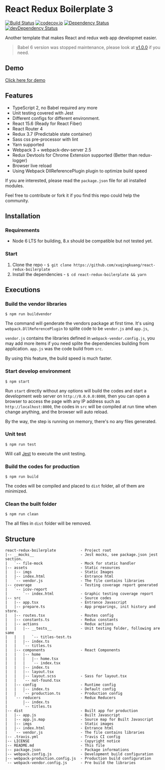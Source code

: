 # React Redux Boilerplate 3

[![Build Status](https://travis-ci.org/xuqingkuang/react-redux-boilerplate.svg?branch=master)](https://travis-ci.org/xuqingkuang/react-redux-boilerplate)
[![codecov.io](https://codecov.io/github/xuqingkuang/react-redux-boilerplate/coverage.svg?branch=master)](https://codecov.io/github/xuqingkuang/react-redux-boilerplate?branch=master)
[![Dependency Status](https://david-dm.org/xuqingkuang/react-redux-boilerplate.svg)](https://david-dm.org/xuqingkuang/react-redux-boilerplate)
[![devDependency Status](https://david-dm.org/xuqingkuang/react-redux-boilerplate/dev-status.svg)](https://david-dm.org/xuqingkuang/react-redux-boilerplate#info=devDependencies)

Another template that makes React and redux web app developmet easier.

> Babel 6 version was stopped maintenance, please look at [v1.0.0](https://github.com/xuqingkuang/react-redux-boilerplate/releases/tag/v1.0.0) if you need.

## Demo

[Click here for demo](http://xuqingkuang.github.io/react-redux-boilerplate)

## Features

* TypeScript 2, no Babel required any more
* Unit testing covered with Jest
* Different configs for different environment.
* React 15.6 (Ready for React Fiber)
* React Router 4
* Redux 3.7 (Predictable state container)
* Sass css pre-processor with lint
* Yarn supported
* Webpack 3 + webpack-dev-server 2.5
* Redux Devtools for Chrome Extension supported (Better than redux-logger)
* Browser live reload
* Using Webpack DllReferencePlugin plugin to optimize build speed

If you are interested, please read the `package.json` file for all installed modules.

Feel free to contribute or fork it if you find this repo could help the community.

## Installation

### Requirements

* Node 6 LTS for building, 8.x should be compatible but not tested yet.

### Start

1. Clone the repo - `$ git clone https://github.com/xuqingkuang/react-redux-boilerplate`
2. Install the dependencies - `$ cd react-redux-boilerplate && yarn`

## Executions

### Build the vendor libraries

    $ npm run buildvendor

The command will genderate the vendors package at first time. It's using `webpack.DllReferencePlugin`
to splite code to be `vendor.js` and `app.js`,

`vendor.js` contains the libraries defined in `webpack-vendor.config.js`, you may add more
items if you need splite the dependencies building from application.
`app.js` was the code build from `src`.

By using this feature, the build speed is much faster.

### Start develop environment

    $ npm start

Run `start` directly without any options will build the codes and start a
development web server on `http://0.0.0.0:8000`, then you can open a browser to
access the page with any IP address such as `http://localhost:8000`,
the codes in `src` will be compiled at run time when change anything, and the
browser will auto reload.

By the way, the step is running on memory, there's no any files generated.

### Unit test

    $ npm run test

Will call [Jest](http://facebook.github.io/jest) to execute the unit testing.

### Build the codes for production

    $ npm run build

The codes will be compiled and placed to `dist` folder, all of them are
minimized.

###  Clean the built folder

    $ npm run clean

The all files in `dist` folder will be removed.

## Structure

    react-redux-boilerplate           - Project root
    |-- __mocks__                     - Jest mocks, see package.json jest section.
    |   `-- file-mock                 - Mock for static handler
    |-- assets                        - Static resources
    |   |-- imgs                      - Static Images
    |   |-- index.html                - Entrance html
    |   `-- vendor.js                 - The file contains libraries
    |-- coverage                      - Testing coverage report generated
    |   `-- icov-report
    |       `-- index.html            - Graphic testing coverage report
    |-- src                           - Source codes
    |   |-- app.tsx                   - Entrance Javascript
    |   |-- prepare.ts                - App preparings, init history and store.
    |   |-- routes.tsx                - Routes config
    |   |-- constants.ts              - Redux constants
    |   |-- actions                   - Redux actions
    |   |   |-- __tests__             - Unit testing folder, following are same
    |   |   |   `-- titles-test.ts
    |   |   |-- index.ts
    |   |   `-- titles.ts
    |   |-- components                - React Components
    |   |   |-- home
    |   |   |   |-- home.tsx
    |   |   |   `-- index.tsx
    |   |   |-- index.ts
    |   |   |-- layout.tsx
    |   |   |-- layout.scss           - Sass for layout.tsx
    |   |   `-- not-found.tsx
    |   |-- config                    - Runtime config
    |   |   |-- index.ts              - Default config
    |   |   `-- production.ts         - Production config
    |   `-- reducers                  - Redux Reducers
    |       |-- index.ts
    |       `-- titles.ts
    |-- dist                          - Built app for production
    |   |-- app.js                    - Built Javascript
    |   |-- app.js.map                - Source map for Built Javascript
    |   |-- imgs                      - Static images
    |   |-- index.html                - Entrance html
    |   `-- vendor.js                 - The file contains libraries
    |-- .travis.yml                   - Travis CI config
    |-- LICENSE                       - Copyright notice
    |-- README.md                     - This file
    |-- package.json                  - Package informations
    |-- webpack.config.js             - Development build configuration
    |-- webpack-production.config.js  - Production build configuration
    `-- webpack-vendor.config.js      - Pre build the libraries
